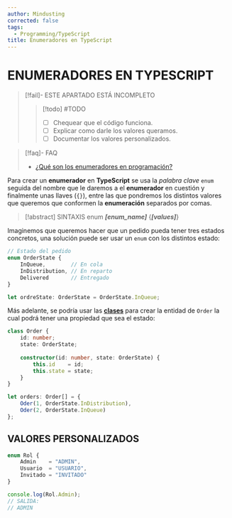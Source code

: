 ```yaml
---
author: Mindusting
corrected: false
tags:
  - Programming/TypeScript
title: Enumeradores en TypeScript
---
```


# ENUMERADORES EN TYPESCRIPT

> [!fail]- ESTE APARTADO ESTÁ INCOMPLETO
> > [!todo] #TODO
> > - [ ] Chequear que el código funciona.
> > - [ ] Explicar como darle los valores queramos.
> > - [ ] Documentar los valores personalizados.

> [!faq]- FAQ
> - [¿Qué son los enumeradores en programación?](../pc/pc_enum.md)

Para crear un **enumerador** en **TypeScript** se usa la *palabra clave* `enum` seguida del nombre que le daremos a el **enumerador** en cuestión y finalmente unas llaves (`{}`), entre las que pondremos los distintos valores que queremos que conformen la **enumeración** separados por comas.

> [!abstract] SINTAXIS
> enum ***\[enum\_name\]*** {***\[values\]***}

Imaginemos que queremos hacer que un pedido pueda tener tres estados concretos, una solución puede ser usar un `enum` con los distintos estado:

```ts
// Estado del pedido
enum OrderState {
    InQueue,        // En cola
    InDistribution, // En reparto
    Delivered       // Entregado
}

let ordreState: OrderState = OrderState.InQueue;
```

Más adelante, se podría usar las [**clases**](ts_class.md) para crear la entidad de `Order` la cual podrá tener una propiedad que sea el estado:

```ts
class Order {
    id: number;
    state: OrderState;
    
    constructor(id: number, state: OrderState) {
        this.id    = id;
        this.state = state;
    }
}

let orders: Order[] = {
    Oder(1, OrderState.InDistribution),
    Oder(2, OrderState.InQueue)
};
```

## VALORES PERSONALIZADOS

```ts
enum Rol {
    Admin    = "ADMIN",
    Usuario  = "USUARIO",
    Invitado = "INVITADO"
}

console.log(Rol.Admin);
// SALIDA:
// ADMIN
```
